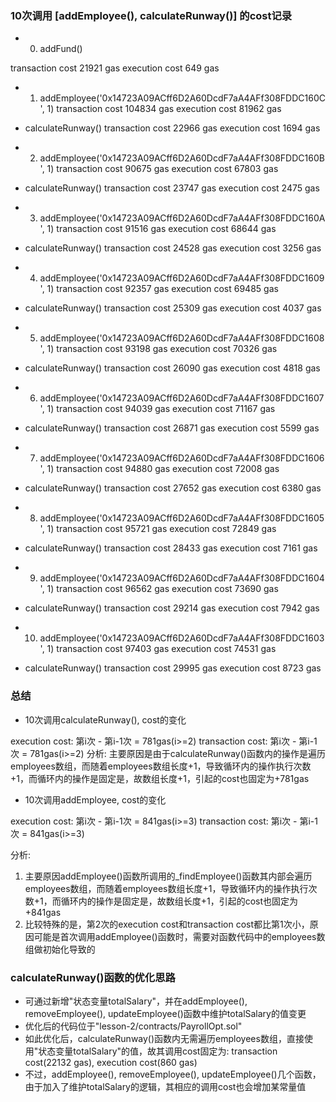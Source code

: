 
### 10次调用 [addEmployee(), calculateRunway()] 的cost记录


- 0. addFund()

 transaction cost 	21921 gas 
 execution cost 	649 gas 
 
 
- 1. addEmployee('0x14723A09ACff6D2A60DcdF7aA4AFf308FDDC160C', 1)
 transaction cost 	104834 gas 
 execution cost 	81962 gas 
 
 
- calculateRunway()
 transaction cost 	22966 gas
 execution cost 	1694 gas


- 2. addEmployee('0x14723A09ACff6D2A60DcdF7aA4AFf308FDDC160B', 1)
 transaction cost 	90675 gas 
 execution cost 	67803 gas


- calculateRunway()
 transaction cost 	23747 gas 
 execution cost 	2475 gas


- 3. addEmployee('0x14723A09ACff6D2A60DcdF7aA4AFf308FDDC160A', 1)
 transaction cost 	91516 gas 
 execution cost 	68644 gas 


- calculateRunway()
 transaction cost 	24528 gas 
 execution cost 	3256 gas


- 4. addEmployee('0x14723A09ACff6D2A60DcdF7aA4AFf308FDDC1609', 1)
 transaction cost 	92357 gas 
 execution cost 	69485 gas


- calculateRunway()
 transaction cost 	25309 gas 
 execution cost 	4037 gas


- 5. addEmployee('0x14723A09ACff6D2A60DcdF7aA4AFf308FDDC1608', 1)
 transaction cost 	93198 gas 
 execution cost 	70326 gas


- calculateRunway()
 transaction cost 	26090 gas 
 execution cost 	4818 gas 


- 6. addEmployee('0x14723A09ACff6D2A60DcdF7aA4AFf308FDDC1607', 1)
 transaction cost 	94039 gas 
 execution cost 	71167 gas


- calculateRunway()
 transaction cost 	26871 gas 
 execution cost 	5599 gas


- 7. addEmployee('0x14723A09ACff6D2A60DcdF7aA4AFf308FDDC1606', 1)
 transaction cost 	94880 gas 
 execution cost 	72008 gas


- calculateRunway()
 transaction cost 	27652 gas 
 execution cost 	6380 gas 


- 8. addEmployee('0x14723A09ACff6D2A60DcdF7aA4AFf308FDDC1605', 1)
 transaction cost 	95721 gas 
 execution cost 	72849 gas


- calculateRunway()
 transaction cost 	28433 gas 
 execution cost 	7161 gas


- 9. addEmployee('0x14723A09ACff6D2A60DcdF7aA4AFf308FDDC1604', 1)
 transaction cost 	96562 gas 
 execution cost 	73690 gas


- calculateRunway()
 transaction cost 	29214 gas 
 execution cost 	7942 gas


- 10. addEmployee('0x14723A09ACff6D2A60DcdF7aA4AFf308FDDC1603', 1)
 transaction cost 	97403 gas 
 execution cost 	74531 gas
 
 
- calculateRunway()
 transaction cost 	29995 gas
 execution cost 	8723 gas
 
 
### 总结


- 10次调用calculateRunway(), cost的变化

execution cost: 第i次 - 第i-1次 = 781gas(i>=2)
transaction cost: 第i次 - 第i-1次 = 781gas(i>=2)
分析: 主要原因是由于calculateRunway()函数内的操作是遍历employees数组，而随着employees数组长度+1，导致循环内的操作执行次数+1，而循环内的操作是固定是，故数组长度+1，引起的cost也固定为+781gas


- 10次调用addEmployee, cost的变化

execution cost: 第i次 - 第i-1次 = 841gas(i>=3)
transaction cost: 第i次 - 第i-1次 = 841gas(i>=3)

分析: 
1. 主要原因addEmployee()函数所调用的_findEmployee()函数其内部会遍历employees数组，而随着employees数组长度+1，导致循环内的操作执行次数+1，而循环内的操作是固定是，故数组长度+1，引起的cost也固定为+841gas
2. 比较特殊的是，第2次的execution cost和transaction cost都比第1次小，原因可能是首次调用addEmployee()函数时，需要对函数代码中的employees数组做初始化导致的


### calculateRunway()函数的优化思路

- 可通过新增"状态变量totalSalary"，并在addEmployee(), removeEmployee(), updateEmployee()函数中维护totalSalary的值变更
- 优化后的代码位于"lesson-2/contracts/PayrollOpt.sol"
- 如此优化后，calculateRunway()函数内无需遍历employees数组，直接使用"状态变量totalSalary"的值，故其调用cost固定为: transaction cost(22132 gas), execution cost(860 gas)
- 不过，addEmployee(), removeEmployee(), updateEmployee()几个函数，由于加入了维护totalSalary的逻辑，其相应的调用cost也会增加某常量值

